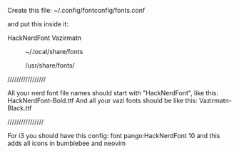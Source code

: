 Create this file:
~/.config/fontconfig/fonts.conf

and put this inside it:

<?xml version='1.0'?>
<!DOCTYPE fontconfig SYSTEM 'fonts.dtd'>
<fontconfig>

 <match>
  <edit mode="prepend" name="family">
   <string>HackNerdFont</string>
   <string>Vazirmatn</string>
  </edit>
 </match>

 <dir>~/.local/share/fonts</dir>
 <dir>/usr/share/fonts/</dir>

</fontconfig>

/////////////////

All your nerd font file names should start with "HackNerdFont", like this:
HackNerdFont-Bold.ttf
And all your vazi fonts should be like this:
Vazirmatn-Black.ttf

////////////////

For i3 you should have this config:
font pango:HackNerdFont 10
and this adds all icons in bumblebee and neovim
